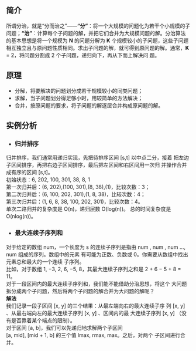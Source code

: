 ## 简介
所谓分治，就是“分而治之”——**“分”**：将一个大规模的问题化为若干个小规模的子问题；**“治”**：计算每个子问题的解，并把它们合并为大规模问题的解。分治算法的基本思想是将一个规模为 **N** 的问题分解为 **K** 个规模较小的子问题，这些子问题相互独立且与原问题性质相同。求出子问题的解，就可得到原问题的解。通常，**K** = 2，将问题分割成 2 个子问题，递归向下，再从下而上解决问
题。  
## 原理
-    分解，将要解决的问题划分成若干规模较小的同类问题；
-  求解，当子问题划分得足够小时，用较简单的方法解决；
- 合并，按原问题的要求，将子问题的解逐层合并构成原问题的解。

## 实例分析
- ### 归并排序  
归并排序，我们通常用递归实现，先把待排序区间 [s,t] 以中点二分，接着
把左边子区间排序，再把右边子区间排序，最后把左区间和右区间用一次归
并操作合并成有序的区间 [s,t]。  
初始状态：6, 202, 100, 301, 38, 8, 1  
第一次归并后：(6, 202),(100, 301),(8, 38),(1)，比较次数：3；  
第二次归并后：(6, 100, 202, 301),(1, 8, 38)，比较次数：4；  
第三次归并后：(1, 6, 8, 38, 100, 202, 301)，比较次数：4。  
单次二路归并的复杂度是 O(n)，递归层数 O(log(n))。
总的时间复杂度是 O(nlog(n))。  

- ### 最大连续子序列和
对于给定的数组 num，一个长度为 s 的连续子序列是指由
num , num , num …, num 组成的序列。数组中的元素
有可能为正数、负数或 0。你需要从数组中找出元素总和最大的一个连续
子序列。  
比如，对于数组 1, −3, 2, 6, −5, 8，其最大连续子序列之和是
2 + 6 − 5 + 8 = 11。  
对于一段区间内的最大连续子序列和，我们能不能借助分治思想，将这个
大问题拆分成两个子问题，然后将两个子问题的解合并为大问题的解呢？  
**解法**  
我们记录一段子区间 [x, y] 的三个结果：从最左端向右的最大连续子序
列 [x, y] 、从最右端向左的最大连续子序列 [x, y] 、区间内的最
大连续子序列 [x, y] （没有是否靠着某个端点的限制）。  
对于区间 [a, b]，我们可以先递归地求解两个子区间  
[a, mid], [mid + 1, b] 的三个值 lmax, rmax, max。之后，对两个
子区间进行合并。
